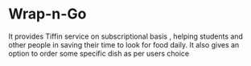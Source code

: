 # Wrap-n-Go
It provides Tiffin  service on subscriptional basis , helping students and other people in saving their time to look for food daily. It also gives an option to order some specific dish as per users choice 
